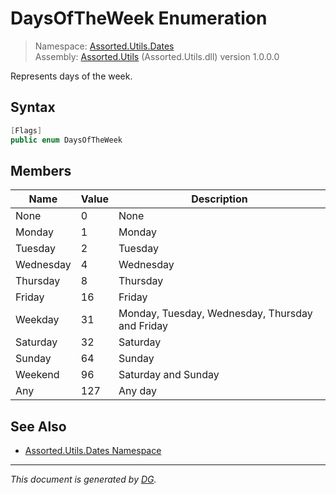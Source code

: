 ﻿# DaysOfTheWeek Enumeration

> Namespace: [Assorted.Utils.Dates](index.md#assortedutilsdates-namespace)\
> Assembly: [Assorted.Utils](index.md) (Assorted.Utils.dll) version 1.0.0.0

Represents days of the week.

## Syntax

```csharp
[Flags]
public enum DaysOfTheWeek
```

## Members

Name | Value | Description
--- | --- | ---
None | 0 | None
Monday | 1 | Monday
Tuesday | 2 | Tuesday
Wednesday | 4 | Wednesday
Thursday | 8 | Thursday
Friday | 16 | Friday
Weekday | 31 | Monday, Tuesday, Wednesday, Thursday and Friday
Saturday | 32 | Saturday
Sunday | 64 | Sunday
Weekend | 96 | Saturday and Sunday
Any | 127 | Any day

## See Also

- [Assorted.Utils.Dates Namespace](index.md#assortedutilsdates-namespace)

---

_This document is generated by [DG](https://github.com/Khojasteh/dg)._
